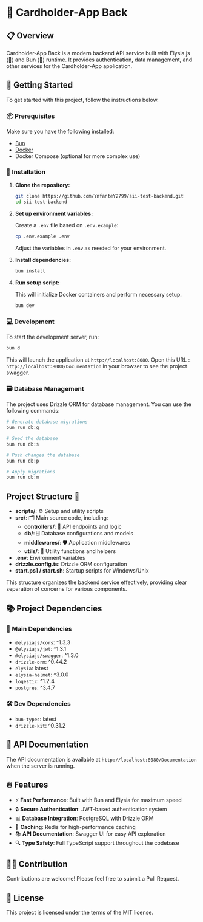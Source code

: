 # 🦊 Cardholder-App Back

## 📋 Overview

Cardholder-App Back is a modern backend API service built with Elysia.js (🦊) and Bun (🥧) runtime. It provides authentication, data management, and other services for the Cardholder-App application.

## 🏁 Getting Started

To get started with this project, follow the instructions below.

### 📦 Prerequisites

Make sure you have the following installed:

- [Bun](https://bun.sh/)
- [Docker](https://www.docker.com/)
- Docker Compose (optional for more complex use)

### 🔧 Installation

1. **Clone the repository:**

   ```bash
   git clone https://github.com/YnfanteY2799/sii-test-backend.git
   cd sii-test-backend
   ```

2. **Set up environment variables:**

   Create a `.env` file based on `.env.example`:

   ```bash
   cp .env.example .env
   ```

   Adjust the variables in `.env` as needed for your environment.

3. **Install dependencies:**

   ```bash
   bun install
   ```

4. **Run setup script:**

   This will initialize Docker containers and perform necessary setup.

   ```powershell
   bun dev
   ```

### 💻 Development

To start the development server, run:

```bash
bun d
```

This will launch the application at `http://localhost:8080`. Open this URL : `http://localhost:8080/Documentation` in your browser to see the project swagger.

### 🗃️ Database Management

The project uses Drizzle ORM for database management. You can use the following commands:

```bash
# Generate database migrations
bun run db:g

# Seed the database
bun run db:s

# Push changes the database
bun run db:p

# Apply migrations
bun run db:m
```

## Project Structure 🌳

- **scripts/**: ⚙️ Setup and utility scripts
- **src/**: 🗂️ Main source code, including:
  - **controllers/**: 🚀 API endpoints and logic
  - **db/**: 🗄️ Database configurations and models
  - **middlewares/**: 🛡️ Application middlewares
  - **utils/**: 🔧 Utility functions and helpers
- **.env**: Environment variables
- **drizzle.config.ts**: Drizzle ORM configuration
- **start.ps1 / start.sh**: Startup scripts for Windows/Unix

This structure organizes the backend service effectively, providing clear separation of concerns for various components.

## 📚 Project Dependencies

### 🧩 Main Dependencies

- `@elysiajs/cors`: ^1.3.3
- `@elysiajs/jwt`: ^1.3.1
- `@elysiajs/swagger`: ^1.3.0
- `drizzle-orm`: ^0.44.2
- `elysia`: latest
- `elysia-helmet`: ^3.0.0
- `logestic`: ^1.2.4
- `postgres`: ^3.4.7

### 🛠️ Dev Dependencies

- `bun-types`: latest
- `drizzle-kit`: ^0.31.2

## 📝 API Documentation

The API documentation is available at `http://localhost:8080/Documentation` when the server is running.

## 🔥 Features

- ⚡ **Fast Performance**: Built with Bun and Elysia for maximum speed
- 🔒 **Secure Authentication**: JWT-based authentication system
- 📊 **Database Integration**: PostgreSQL with Drizzle ORM
- 🔄 **Caching**: Redis for high-performance caching
- 📚 **API Documentation**: Swagger UI for easy API exploration
- 🔍 **Type Safety**: Full TypeScript support throughout the codebase

## 👨‍💻 Contribution

Contributions are welcome! Please feel free to submit a Pull Request.

## 📄 License

This project is licensed under the terms of the MIT license.
